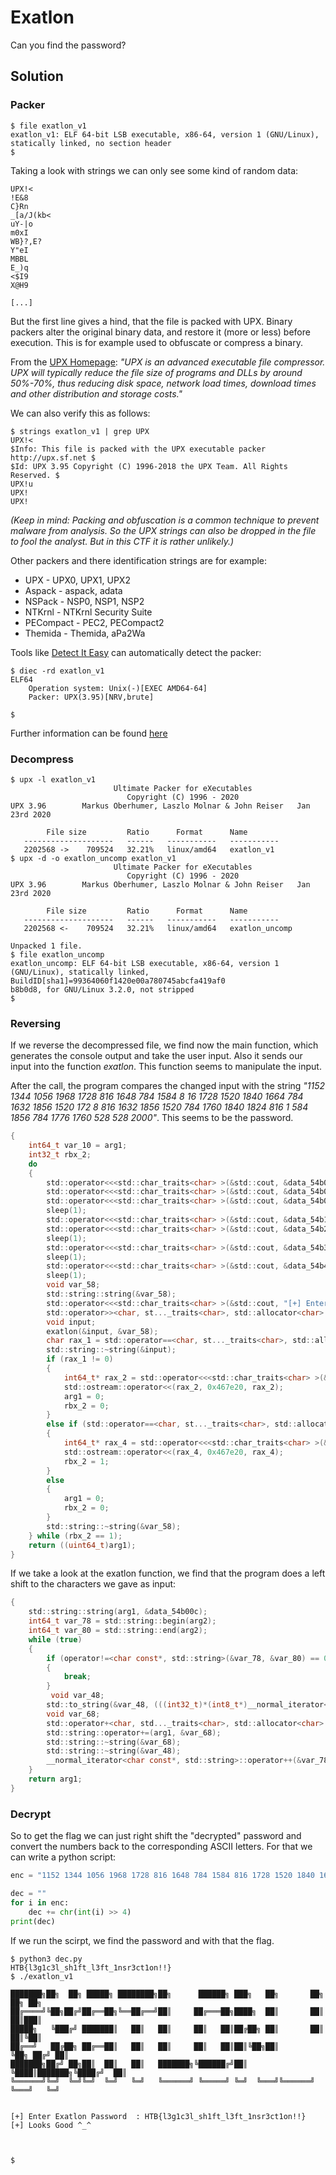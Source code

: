 # Exatlon
Can you find the password?

## Solution
### Packer
```
$ file exatlon_v1
exatlon_v1: ELF 64-bit LSB executable, x86-64, version 1 (GNU/Linux), statically linked, no section header
$
```

Taking a look with strings we can only see some kind of random data:
```
UPX!<
!E&8
C}Rn
_[a/J(kb<
uY-|o
m0xI
WB}?,E?
Y"eI
MBBL
E_)q
<$I9
X@H9

[...]
```
But the first line gives a hind, that the file is packed with UPX. Binary packers alter the original binary data, and restore it (more or less) before execution. This is for example used to obfuscate or compress a binary.

From the [UPX Homepage](https://upx.github.io/): _"UPX is an advanced executable file compressor. UPX will typically reduce the file size of programs and DLLs by around 50%-70%, thus reducing disk space, network load times, download times and other distribution and storage costs."_

We can also verify this as follows:
```
$ strings exatlon_v1 | grep UPX
UPX!<
$Info: This file is packed with the UPX executable packer http://upx.sf.net $
$Id: UPX 3.95 Copyright (C) 1996-2018 the UPX Team. All Rights Reserved. $
UPX!u
UPX!
UPX!
```

_(Keep in mind: Packing and obfuscation is a common technique to prevent malware from analysis. So the UPX strings can also be dropped in the file to fool the analyst. But in this CTF it is rather unlikely.)_

Other packers and there identification strings are for example:
* UPX - UPX0, UPX1, UPX2
* Aspack - aspack, adata
* NSPack - NSP0, NSP1, NSP2
* NTKrnl - NTKrnl Security Suite
* PECompact - PEC2, PECompact2
* Themida - Themida, aPa2Wa

Tools like [Detect It Easy](https://github.com/horsicq/Detect-It-Easy) can automatically detect the packer:
```
$ diec -rd exatlon_v1
ELF64
    Operation system: Unix(-)[EXEC AMD64-64]
    Packer: UPX(3.95)[NRV,brute]

$
```

Further information can be found [here](https://intezer.com/blog/malware-analysis/elf-malware-analysis-101-initial-analysis/)

### Decompress
```
$ upx -l exatlon_v1
                       Ultimate Packer for eXecutables
                          Copyright (C) 1996 - 2020
UPX 3.96        Markus Oberhumer, Laszlo Molnar & John Reiser   Jan 23rd 2020

        File size         Ratio      Format      Name
   --------------------   ------   -----------   -----------
   2202568 ->    709524   32.21%   linux/amd64   exatlon_v1
$ upx -d -o exatlon_uncomp exatlon_v1
                       Ultimate Packer for eXecutables
                          Copyright (C) 1996 - 2020
UPX 3.96        Markus Oberhumer, Laszlo Molnar & John Reiser   Jan 23rd 2020

        File size         Ratio      Format      Name
   --------------------   ------   -----------   -----------
   2202568 <-    709524   32.21%   linux/amd64   exatlon_uncomp

Unpacked 1 file.
$ file exatlon_uncomp
exatlon_uncomp: ELF 64-bit LSB executable, x86-64, version 1 (GNU/Linux), statically linked, BuildID[sha1]=99364060f1420e00a780745abcfa419af0
b8b0d8, for GNU/Linux 3.2.0, not stripped
$
```

### Reversing
If we reverse the decompressed file, we find now the main function, which generates the console output and take the user input. Also it sends our input into the function _exatlon_. This function seems to manipulate the input.

After the call, the program compares the changed input with the string _"1152 1344 1056 1968 1728 816 1648 784 1584 8 16 1728 1520 1840 1664 784 1632 1856 1520 172 8 816 1632 1856 1520 784 1760 1840 1824 816 1 584 1856 784 1776 1760 528 528 2000"_. This seems to be the password.
```c
{
    int64_t var_10 = arg1;
    int32_t rbx_2;
    do
    {
        std::operator<<<std::char_traits<char> >(&std::cout, &data_54b00f);
        std::operator<<<std::char_traits<char> >(&std::cout, &data_54b018);
        std::operator<<<std::char_traits<char> >(&std::cout, &data_54b0d8);
        sleep(1);
        std::operator<<<std::char_traits<char> >(&std::cout, &data_54b1a8);
        std::operator<<<std::char_traits<char> >(&std::cout, &data_54b260);
        sleep(1);
        std::operator<<<std::char_traits<char> >(&std::cout, &data_54b320);
        sleep(1);
        std::operator<<<std::char_traits<char> >(&std::cout, &data_54b400);
        sleep(1);
        void var_58;
        std::string::string(&var_58);
        std::operator<<<std::char_traits<char> >(&std::cout, "[+] Enter Exatlon Password  : ");
        std::operator>><char, st..._traits<char>, std::allocator<char> >(&std::cin, &var_58);
        void input;
        exatlon(&input, &var_58);
        char rax_1 = std::operator==<char, st..._traits<char>, std::allocator<char> >(&input, "1152 1344 1056 1968 1728 816 164…");
        std::string::~string(&input);
        if (rax_1 != 0)
        {
            int64_t* rax_2 = std::operator<<<std::char_traits<char> >(&std::cout, "[+] Looks Good ^_^ \n\n\n");
            std::ostream::operator<<(rax_2, 0x467e20, rax_2);
            arg1 = 0;
            rbx_2 = 0;
        }
        else if (std::operator==<char, st..._traits<char>, std::allocator<char> >(&var_58, &data_54b5b2) == 0)
        {
            int64_t* rax_4 = std::operator<<<std::char_traits<char> >(&std::cout, "[-] ;(\n");
            std::ostream::operator<<(rax_4, 0x467e20, rax_4);
            rbx_2 = 1;
        }
        else
        {
            arg1 = 0;
            rbx_2 = 0;
        }
        std::string::~string(&var_58);
    } while (rbx_2 == 1);
    return ((uint64_t)arg1);
}
```

If we take a look at the exatlon function, we find that the program does a left shift to the characters we gave as input:
```c
{
    std::string::string(arg1, &data_54b00c);
    int64_t var_78 = std::string::begin(arg2);
    int64_t var_80 = std::string::end(arg2);
    while (true)
    {
        if (operator!=<char const*, std::string>(&var_78, &var_80) == 0)
        {
            break;
        }
         void var_48;
        std::to_string(&var_48, (((int32_t)*(int8_t*)__normal_iterator<char const*, std::string>::operator*(&var_78)) << 4));
        void var_68;
        std::operator+<char, std..._traits<char>, std::allocator<char> >(&var_68, &var_48, &data_54b00d);
        std::string::operator+=(arg1, &var_68);
        std::string::~string(&var_68);
        std::string::~string(&var_48);
        __normal_iterator<char const*, std::string>::operator++(&var_78);
    }
    return arg1;
}
```

### Decrypt
So to get the flag we can just right shift the "decrypted" password and convert the numbers back to the corresponding ASCII letters. For that we can write a python script:
```python
enc = "1152 1344 1056 1968 1728 816 1648 784 1584 816 1728 1520 1840 1664 784 1632 1856 1520 1728 816 1632 1856 1520 784 1760 1840 1824 816 1584 1856 784 1776 1760 528 528 2000".split()

dec = ""
for i in enc:
    dec += chr(int(i) >> 4)
print(dec)
```

If we run the scirpt, we find the password and with that the flag.
```
$ python3 dec.py
HTB{l3g1c3l_sh1ft_l3ft_1nsr3ct1on!!}
$ ./exatlon_v1

███████╗██╗  ██╗ █████╗ ████████╗██╗      ██████╗ ███╗   ██╗       ██╗   ██╗ ██╗
██╔════╝╚██╗██╔╝██╔══██╗╚══██╔══╝██║     ██╔═══██╗████╗  ██║       ██║   ██║███║
█████╗   ╚███╔╝ ███████║   ██║   ██║     ██║   ██║██╔██╗ ██║       ██║   ██║╚██║
██╔══╝   ██╔██╗ ██╔══██║   ██║   ██║     ██║   ██║██║╚██╗██║       ╚██╗ ██╔╝ ██║
███████╗██╔╝ ██╗██║  ██║   ██║   ███████╗╚██████╔╝██║ ╚████║███████╗╚████╔╝  ██║
╚══════╝╚═╝  ╚═╝╚═╝  ╚═╝   ╚═╝   ╚══════╝ ╚═════╝ ╚═╝  ╚═══╝╚══════╝ ╚═══╝   ╚═╝


[+] Enter Exatlon Password  : HTB{l3g1c3l_sh1ft_l3ft_1nsr3ct1on!!}
[+] Looks Good ^_^



$
```
